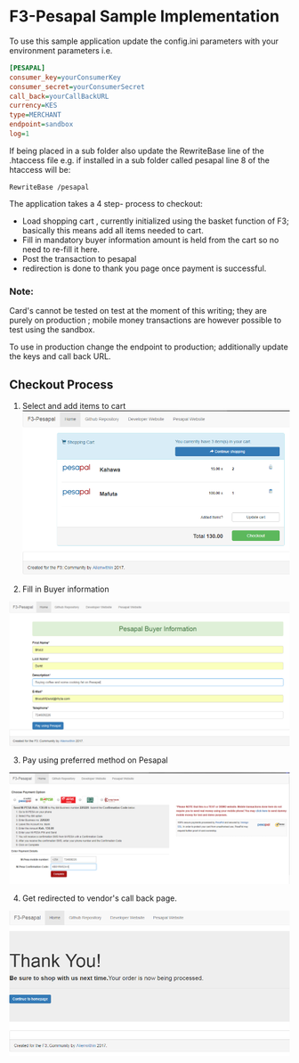 # F3-Pesapal Sample Implementation

To use this sample application update the config.ini parameters with your environment parameters i.e. 

```ini
[PESAPAL]
consumer_key=yourConsumerKey
consumer_secret=yourConsumerSecret
call_back=yourCallBackURL
currency=KES
type=MERCHANT
endpoint=sandbox
log=1
```

If being placed in a sub folder also update the RewriteBase line of the .htaccess file e.g. if installed in a sub folder called pesapal line 8 of the htaccess will be: 

```
RewriteBase /pesapal
```

The application takes a 4 step- process to checkout: 
* Load shopping cart , currently initialized using the basket function of F3; basically this means add all items needed to cart. 
* Fill in mandatory buyer information amount is held from the cart so no need to re-fill it here. 
* Post the transaction to pesapal 
* redirection is done to thank you page once payment is successful. 

### Note:
Card's cannot be tested on test at the moment of this writing; they are purely on production ; mobile money transactions are however possible to test using the sandbox. 

To use in production change the endpoint to production; additionally update the keys and call back URL.

## Checkout Process
1. Select and add items to cart
![Select and add Items to cart](https://github.com/alienwithin/F3-Pesapal/raw/master/sample-application/1-choose-items-to-buy.PNG "Pesapal Integration in FatFree")

2. Fill in Buyer information

![Fill in buyer information that is mandatory](https://github.com/alienwithin/F3-Pesapal/raw/master/sample-application/2-add-buyer-information.PNG "Pesapal Integration in FatFree")

3. Pay using preferred method on Pesapal

![Pay and confirm transaction on pesapal](https://github.com/alienwithin/F3-Pesapal/raw/master/sample-application/3-confirm-transaction.PNG "Pesapal Integration in FatFree")

4. Get redirected to vendor's call back page. 

![Get Redirected to thank you page](https://github.com/alienwithin/F3-Pesapal/raw/master/sample-application/4-buying-successful.PNG "Pesapal Integration in FatFree")

